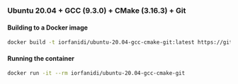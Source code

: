 ### Ubuntu 20.04 + GCC (9.3.0) + CMake (3.16.3) + Git

#### Building to a Docker image
```sh
docker build -t iorfanidi/ubuntu-20.04-gcc-cmake-git:latest https://github.com/IvanOrfanidi/docker-images-ubuntu-20.04-gcc-cmake-git.git
```

#### Running the container
```sh
docker run -it --rm iorfanidi/ubuntu-20.04-gcc-cmake-git
```
